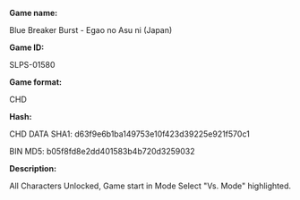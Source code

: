 **Game name:**

Blue Breaker Burst - Egao no Asu ni (Japan)

**Game ID:**

SLPS-01580

**Game format:**

CHD

**Hash:**

CHD DATA SHA1: d63f9e6b1ba149753e10f423d39225e921f570c1

BIN MD5: b05f8fd8e2dd401583b4b720d3259032

**Description:**

All Characters Unlocked, Game start in Mode Select "Vs. Mode" highlighted.